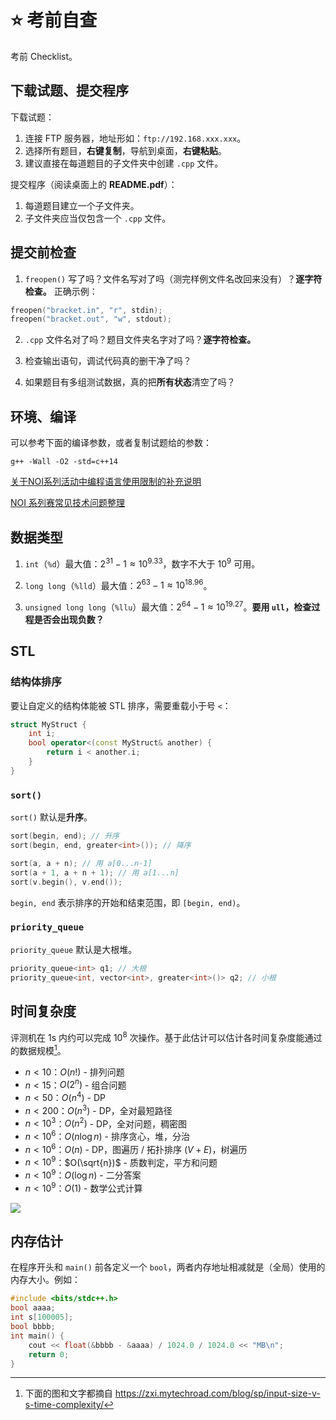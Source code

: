 # ⭐ 考前自查

考前 Checklist。

## 下载试题、提交程序

下载试题：

1. 连接 FTP 服务器，地址形如：`ftp://192.168.xxx.xxx`。
2. 选择所有题目，**右键复制**，导航到桌面，**右键粘贴**。
3. 建议直接在每道题目的子文件夹中创建 `.cpp` 文件。

提交程序（阅读桌面上的 **README.pdf**）：

1. 每道题目建立一个子文件夹。
2. 子文件夹应当仅包含一个 `.cpp` 文件。

## 提交前检查

1. `freopen()` 写了吗？文件名写对了吗（测完样例文件名改回来没有）？**逐字符检查。** 正确示例：
```cpp
freopen("bracket.in", "r", stdin);
freopen("bracket.out", "w", stdout);
```
2. `.cpp` 文件名对了吗？题目文件夹名字对了吗？**逐字符检查。**

3. 检查输出语句，调试代码真的删干净了吗？

4. 如果题目有多组测试数据，真的把**所有状态**清空了吗？

## 环境、编译

可以参考下面的编译参数，或者复制试题给的参数：

```
g++ -Wall -O2 -std=c++14
```

[关于NOI系列活动中编程语言使用限制的补充说明](https://www.noi.cn/xw/2021-09-01/735729.shtml)

[NOI 系列赛常见技术问题整理](https://www.luogu.com.cn/article/kgofa37e)

## 数据类型

1. `int`（`%d`）最大值：$2^{31}-1\approx10^{9.33}$，数字不大于 $10^9$ 可用。

2. `long long`（`%lld`）最大值：$2^{63}-1\approx10^{18.96}$。

3. `unsigned long long`（`%llu`）最大值：$2^{64}-1\approx10^{19.27}$。**要用 `ull`，检查过程是否会出现负数？**

## STL

### 结构体排序

要让自定义的结构体能被 STL 排序，需要重载小于号 `<`：
```cpp title='sort 升序，priority_queue 大根'
struct MyStruct {
    int i;
    bool operator<(const MyStruct& another) {
        return i < another.i;
    }
}
```

### `sort()`

`sort()` 默认是**升序**。

```cpp
sort(begin, end); // 升序
sort(begin, end, greater<int>()); // 降序

sort(a, a + n); // 用 a[0...n-1]
sort(a + 1, a + n + 1); // 用 a[1...n]
sort(v.begin(), v.end());
```

`begin, end` 表示排序的开始和结束范围，即 `[begin, end)`。

### `priority_queue`

`priority_queue` 默认是大根堆。
```cpp
priority_queue<int> q1; // 大根
priority_queue<int, vector<int>, greater<int>()> q2; // 小根
```


## 时间复杂度

评测机在 1s 内约可以完成 $10^8$ 次操作。基于此估计可以估计各时间复杂度能通过的数据规模[^1]。

- $n<10$：$O(n!)$ - 排列问题
- $n<15$：$O(2^n)$ - 组合问题  
- $n<50$：$O(n^4)$ - DP
- $n<200$：$O(n^3)$ - DP，全对最短路径
- $n<10^3$：$O(n^2)$ - DP，全对问题，稠密图
- $n<10^6$：$O(n \log n)$ - 排序贪心，堆，分治
- $n<10^6$：$O(n)$ - DP，图遍历 / 拓扑排序 $(V+E)$，树遍历
- $n<10^9$：$O(\sqrt{n})$ - 质数判定，平方和问题
- $n<10^9$：$O(\log n)$ - 二分答案
- $n<10^9$：$O(1)$ - 数学公式计算

<div className='group'>
    <Img src='/img/oi/input-size-v-s-time-complexity.webp' invertable>
    </Img>
</div>

## 内存估计

在程序开头和 `main()` 前各定义一个 `bool`，两者内存地址相减就是（全局）使用的内存大小。例如：

```cpp
#include <bits/stdc++.h>
bool aaaa;
int s[100005];
bool bbbb;
int main() {
    cout << float(&bbbb - &aaaa) / 1024.0 / 1024.0 << "MB\n";
    return 0;
}
```

[^1]: 下面的图和文字都摘自 https://zxi.mytechroad.com/blog/sp/input-size-v-s-time-complexity/